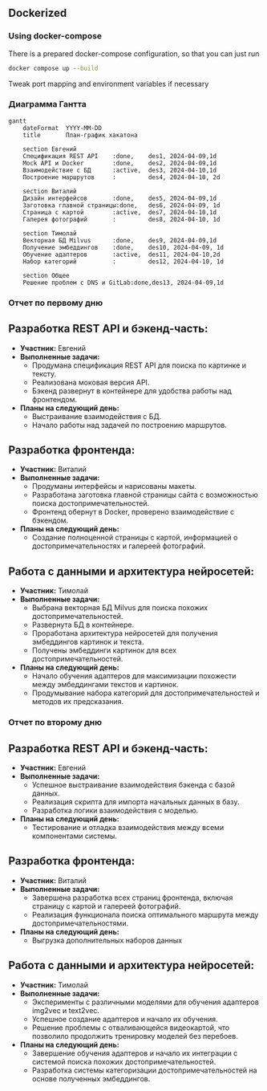## Dockerized

### Using docker-compose

There is a prepared docker-compose configuration, so that you can just run

```bash
docker compose up --build
```

Tweak port mapping and environment variables if necessary

### Диaграмма Гантта

```mermaid
gantt
    dateFormat  YYYY-MM-DD
    title       План-график хакатона

    section Евгений
    Спецификация REST API    :done,    des1, 2024-04-09,1d
    Mock API и Docker        :done,    des2, 2024-04-09,1d
    Взаимодействие с БД      :active,  des3, 2024-04-10,1d
    Построение маршрутов     :         des4, 2024-04-10, 2d

    section Виталий
    Дизайн интерфейсов       :done,    des5, 2024-04-09,1d
    Заготовка главной страницы:done,   des6, 2024-04-09, 1d
    Страница с картой        :active,  des7, 2024-04-10,1d
    Галерея фотографий       :         des8, 2024-04-10, 1d

    section Тимолай
    Векторная БД Milvus      :done,    des9, 2024-04-09,1d
    Получение эмбеддингов    :done,    des10, 2024-04-09, 1d
    Обучение адаптеров       :active,  des11, 2024-04-10,2d
    Набор категорий          :         des12, 2024-04-10, 1d

    section Общее
    Решение проблем с DNS и GitLab:done,des13, 2024-04-09,1d

```

### Отчет по первому дню

## Разработка REST API и бэкенд-часть:

- **Участник:** Евгений
- **Выполненные задачи:**
  - Продумана спецификация REST API для поиска по картинке и тексту.
  - Реализована моковая версия API.
  - Бэкенд развернут в контейнере для удобства работы над фронтендом.
- **Планы на следующий день:**
  - Выстраивание взаимодействия с БД.
  - Начало работы над задачей по построению маршрутов.

## Разработка фронтенда:

- **Участник:** Виталий
- **Выполненные задачи:**
  - Продуманы интерфейсы и нарисованы макеты.
  - Разработана заготовка главной страницы сайта с возможностью поиска достопримечательностей.
  - Фронтенд обернут в Docker, проверено взаимодействие с бэкендом.
- **Планы на следующий день:**
  - Создание полноценной страницы с картой, информацией о достопримечательностях и галереей фотографий.

## Работа с данными и архитектура нейросетей:

- **Участник:** Тимолай
- **Выполненные задачи:**
  - Выбрана векторная БД Milvus для поиска похожих достопримечательностей.
  - Развернута БД в контейнере.
  - Проработана архитектура нейросетей для получения эмбеддингов картинок и текста.
  - Получены эмбеддинги картинок для всех достопримечательностей.
- **Планы на следующий день:**
  - Начало обучения адаптеров для максимизации похожести между эмбеддингами текстов и картинок.
  - Продумывание набора категорий для достопримечательностей и методов их предсказания.

### Отчет по второму дню

## Разработка REST API и бэкенд-часть:

- **Участник:** Евгений
- **Выполненные задачи:**
  - Успешное выстраивание взаимодействия бэкенда с базой данных.
  - Реализация скрипта для импорта начальных данных в базу.
  - Разработка логики взаимодействия с моделью.
- **Планы на следующий день:**
  - Тестирование и отладка взаимодействия между всеми компонентами системы.

## Разработка фронтенда:

- **Участник:** Виталий
- **Выполненные задачи:**
  - Завершена разработка всех страниц фронтенда, включая страницу с картой и галереей фотографий.
  - Реализация функционала поиска оптимального маршрута между достопримечательностями.
- **Планы на следующий день:**
  - Выгрузка дополнительных наборов данных

## Работа с данными и архитектура нейросетей:

- **Участник:** Тимолай
- **Выполненные задачи:**
  - Эксперименты с различными моделями для обучения адаптеров img2vec и text2vec.
  - Успешное создание адаптеров и начало их обучения.
  - Решение проблемы с отваливающейся видеокартой, что позволило продолжить тренировку моделей без перебоев.
- **Планы на следующий день:**
  - Завершение обучения адаптеров и начало их интеграции с системой поиска похожих достопримечательностей.
  - Разработка системы категоризации достопримечательностей на основе полученных эмбеддингов.
